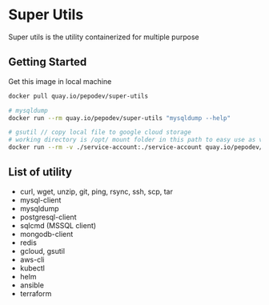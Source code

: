 # Super Utils

Super utils is the utility containerized for multiple purpose

## Getting Started

Get this image in local machine

```bash
docker pull quay.io/pepodev/super-utils

# mysqldump
docker run --rm quay.io/pepodev/super-utils "mysqldump --help"

# gsutil // copy local file to google cloud storage
# working directory is /opt/ mount folder in this path to easy use as volume
docker run --rm -v ./service-account:./service-account quay.io/pepodev/super-utils "gcloud activate ./service-account/gcp && gsutils -m copy -r ./dir/ gs://some-bucket"
```

## List of utility

- curl, wget, unzip, git, ping, rsync, ssh, scp, tar
- mysql-client
- mysqldump
- postgresql-client
- sqlcmd (MSSQL client)
- mongodb-client
- redis
- gcloud, gsutil
- aws-cli
- kubectl
- helm
- ansible
- terraform
